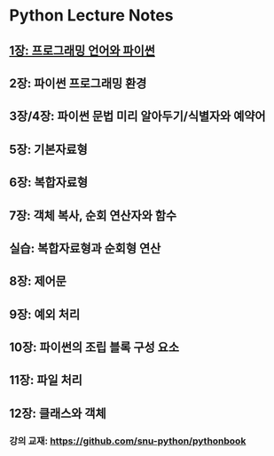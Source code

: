 # Python Lecture Notes

## [1장: 프로그래밍 언어와 파이썬]()
## 2장: 파이썬 프로그래밍 환경
## 3장/4장: 파이썬 문법 미리 알아두기/식별자와 예약어
## 5장: 기본자료형
## 6장: 복합자료형
## 7장: 객체 복사, 순회 연산자와 함수
## 실습: 복합자료형과 순회형 연산
## 8장: 제어문
## 9장: 예외 처리
## 10장: 파이썬의 조립 블록 구성 요소
## 11장: 파일 처리
## 12장: 클래스와 객체

### 강의 교재: <https://github.com/snu-python/pythonbook>